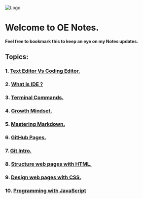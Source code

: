![Logo](https://intaj.net/wp-content/uploads/2020/08/ASAC-Bilingual-1024x220.png)
# Welcome to **OE Notes**.

**Feel free to bookmark this to keep an eye on my Notes updates.**
## Topics:
### 1. [Text Editor Vs Coding Editor.](https://oebitw.github.io/reading-notes/text-editor-vs-coding-editor)
### 2. [What is IDE ?](https://oebitw.github.io/reading-notes/IDE)

### 3. [Terminal Commands.](https://oebitw.github.io/reading-notes/terminal-commands)

### 4. [Growth Mindset.](https://oebitw.github.io/reading-notes/growth-mindset)

### 5. [Mastering Markdown.](https://oebitw.github.io/reading-notes/mastering-markdown)

### 6. [GitHub Pages.](https://oebitw.github.io/reading-notes/github-pages)

### 7. [Git Intro.](https://oebitw.github.io/reading-notes/git-intro)
### 8. [Structure web pages with HTML.](https://oebitw.github.io/reading-notes/structure-html-web)
### 9. [Design web pages with CSS.](https://oebitw.github.io/reading-notes/css-design)
### 10. [Programming with JavaScript](https://oebitw.github.io/reading-notes/js)